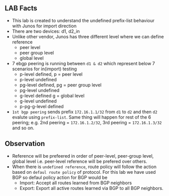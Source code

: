 ## LAB Facts

- This lab is created to understand the undefined prefix-list behaviour with Junos for import direction
- There are two devices: d1, d2_in
- Unlike other vendor, Junos has three different level where we can define reference
  - peer level
  - peer group level
  - global level
- 7 ebgp peering is running between `d1 & d2` which represent below 7 scenarios for in(import) testing
  - p-level defined, p = peer level
  - p-level undefined
  - pg-level defined, pg = peer group level
  - pg-level undefined
  - g-level defined g = global level
  - g-level undefined
  - p-pg-g-level defined
- `1st bgp peering` sends prefix `172.16.1.1/32` from `d1` to `d2` and then `d2` evalute using `prefix-list`. Same thing will happen for rest of the 6 peering; e.g. 2nd peering = `172.16.1.2/32`, 3rd peering = `172.16.1.3/32` and so on.

## Observation

- Reference will be prefeered in order of peer-level, peer-group level, global level i.e. peer-level reference will be prefered over others.
- When there is `undefined reference`, route policy will follow the action based on `defaul route policy` of protocol. For this lab we have used BGP so defaul policy action for BGP would be
  - Import: Accept all routes learned from BGP neighbors
  - Export: Export all active routes learned via BGP to all BGP neighbors.
